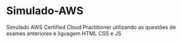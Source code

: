 # Simulado-AWS
Simulado AWS  Certified Cloud Practitioner utilizando as questões de exames anteriores e liguagem HTML CSS e JS
